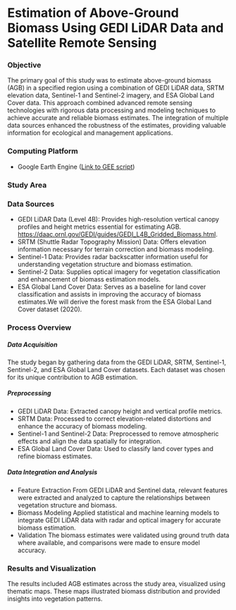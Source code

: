# Estimation of Above-Ground Biomass Using GEDI LiDAR Data and Satellite Remote Sensing
### Objective
The primary goal of this study was to estimate above-ground biomass (AGB) in a specified region using a combination of GEDI LiDAR data, SRTM elevation data, Sentinel-1 and Sentinel-2 imagery, and ESA Global Land Cover data.
This approach combined advanced remote sensing technologies with rigorous data processing and modeling techniques to achieve accurate and reliable biomass estimates. The integration of multiple data sources enhanced the robustness of the estimates, providing valuable information for ecological and management applications.
### Computing Platform
- Google Earth Engine ([Link to GEE script](https://code.earthengine.google.com/0af39cec763971264c7bac54d589a3f9?noload=1))

### Study Area

### Data Sources
- GEDI LiDAR Data (Level 4B): Provides high-resolution vertical canopy profiles and height metrics essential for estimating AGB.
https://daac.ornl.gov/GEDI/guides/GEDI_L4B_Gridded_Biomass.html.
- SRTM (Shuttle Radar Topography Mission) Data: Offers elevation information necessary for terrain correction and biomass modeling.
- Sentinel-1 Data: Provides radar backscatter information useful for understanding vegetation structure and biomass estimation.
- Sentinel-2 Data: Supplies optical imagery for vegetation classification and enhancement of biomass estimation models.
- ESA Global Land Cover Data: Serves as a baseline for land cover classification and assists in improving the accuracy of biomass estimates.We will derive the forest mask from the ESA Global Land Cover dataset (2020).
  
### Process Overview

##### Data Acquisition
The study began by gathering data from the GEDI LiDAR, SRTM, Sentinel-1, Sentinel-2, and ESA Global Land Cover datasets. Each dataset was chosen for its unique contribution to AGB estimation.

##### Preprocessing
- GEDI LiDAR Data: Extracted canopy height and vertical profile metrics.
- SRTM Data: Processed to correct elevation-related distortions and enhance the accuracy of biomass modeling.
- Sentinel-1 and Sentinel-2 Data: Preprocessed to remove atmospheric effects and align the data spatially for integration.
- ESA Global Land Cover Data: Used to classify land cover types and refine biomass estimates.
  
##### Data Integration and Analysis
- Feature Extraction
  From GEDI LiDAR and Sentinel data, relevant features were extracted and analyzed to capture the relationships between vegetation structure and biomass.
- Biomass Modeling
  Applied statistical and machine learning models to integrate GEDI LiDAR data with radar and optical imagery for accurate biomass estimation.
- Validation
  The biomass estimates were validated using ground truth data where available, and comparisons were made to ensure model accuracy.

### Results and Visualization
The results included AGB estimates across the study area, visualized using thematic maps. These maps illustrated biomass distribution and provided insights into vegetation patterns.







